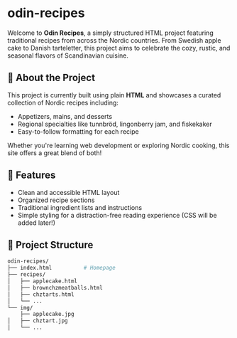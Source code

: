 # odin-recipes

Welcome to **Odin Recipes**, a simply structured HTML project featuring traditional recipes from across the Nordic countries. From Swedish apple cake to Danish tarteletter, this project aims to celebrate the cozy, rustic, and seasonal flavors of Scandinavian cuisine.

## 🌿 About the Project

This project is currently built using plain **HTML** and showcases a curated collection of Nordic recipes including:

- Appetizers, mains, and desserts
- Regional specialties like tunnbröd, lingonberry jam, and fiskekaker
- Easy-to-follow formatting for each recipe

Whether you're learning web development or exploring Nordic cooking, this site offers a great blend of both!

## 🚀 Features

- Clean and accessible HTML layout
- Organized recipe sections
- Traditional ingredient lists and instructions
- Simple styling for a distraction-free reading experience (CSS will be added later!)

## 📂 Project Structure

```bash
odin-recipes/
├── index.html          # Homepage
├── recipes/
│   ├── applecake.html
│   ├── brownchzmeatballs.html
│   ├── chztarts.html
│   └── ...
└── img/
    ├── applecake.jpg
│   ├── chztart.jpg
│   └── ...
